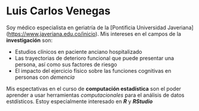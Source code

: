 
# Luis Carlos Venegas

Soy médico especialista en geriatría de la [Pontificia Universidad Javeriana] (https://www.javeriana.edu.co/inicio). Mis intereses en el campos de la **investigación** son:

* Estudios clínicos en paciente anciano hospitalizado 
* Las trayectorias de deterioro funcional que puede presentar una persona, así como sus factores de riesgo 
* El impacto del ejercicio físico sobre las funciones cognitivas en personas con *demencia* 

Mis espectativas en el curso de **computación estadística** son el poder aprender a usar herramientas *computacionales* para el análisis de datos estdísticos. Estoy especialmente interesado en ***R*** y ***RStudio***  

